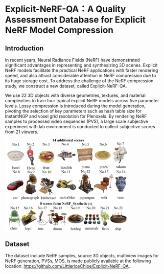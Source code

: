 # Explicit-NeRF-QA：A Quality Assessment Database for Explicit NeRF Model Compression
## Introduction
In recent years, Neural Radiance Fields (NeRF) have demonstrated significant advantages in representing and synthesizing 3D scenes. Explicit NeRF models facilitate the practical NeRF applications with faster rendering speed, and also attract considerable attention in NeRF compression due to its huge storage cost. To address the challenge of the NeRF compression study, we construct a new dataset, called Explicit-NeRF-QA. 

We use 22 3D objects with diverse geometries, textures, and material complexities to train four typical explicit NeRF models across five parameter levels. Lossy compression is introduced during the model generation, pivoting the selection of key parameters such as hash table size for InstantNGP and voxel grid resolution for Plenoxels. By rendering NeRF samples to processed video sequences (PVS), a large scale subjective experiment with lab environment is conducted to collect subjective scores from 21 viewers. 

<img src=scenes.png width="400" alt="The source content in Explicit-NeRF-QA" align="center" />

## Dataset
The dataset include NeRF samples, source 3D objects, multiview images for NeRF generation, PVSs, MOS, is made publicly available at the following location: https://github.com/LittlericeChloe/Explicit-NeRF-QA.


